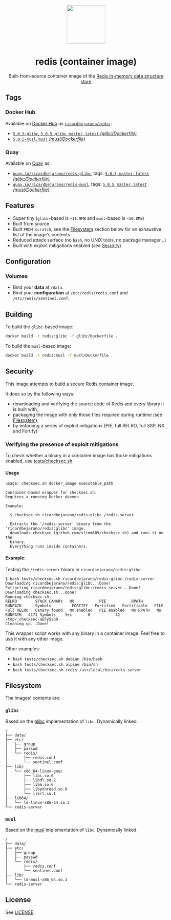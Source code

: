 <p align=center><img src=https://emojipedia-us.s3.dualstack.us-west-1.amazonaws.com/thumbs/160/apple/198/balloon_1f388.png width=120px></p>
<h1 align=center>redis (container image)</h1>
<p align=center>Built-from-source container image of the <a href=https://redis.io>Redis in-memory data structure store</a></p>


## Tags

### Docker Hub

Available on [Docker Hub](https://hub.docker.com) as [`ricardbejarano/redis`](https://hub.docker.com/r/ricardbejarano/redis):

- [`5.0.5-glibc`, `5.0.5`, `glibc`, `master`, `latest` *(glibc/Dockerfile)*](https://github.com/ricardbejarano/redis/blob/master/glibc/Dockerfile)
- [`5.0.5-musl`, `musl` *(musl/Dockerfile)*](https://github.com/ricardbejarano/redis/blob/master/musl/Dockerfile)

### Quay

Available on [Quay](https://quay.io) as:

- [`quay.io/ricardbejarano/redis-glibc`](https://quay.io/repository/ricardbejarano/redis-glibc), tags: [`5.0.5`, `master`, `latest` *(glibc/Dockerfile)*](https://github.com/ricardbejarano/redis/blob/master/glibc/Dockerfile)
- [`quay.io/ricardbejarano/redis-musl`](https://quay.io/repository/ricardbejarano/redis-musl), tags: [`5.0.5`, `master`, `latest` *(musl/Dockerfile)*](https://github.com/ricardbejarano/redis/blob/master/musl/Dockerfile)


## Features

* Super tiny (`glibc`-based is `~11.9MB` and `musl`-based is `~10.8MB`)
* Built from source
* Built `FROM scratch`, see the [Filesystem](#filesystem) section below for an exhaustive list of the image's contents
* Reduced attack surface (no `bash`, no UNIX tools, no package manager...)
* Built with exploit mitigations enabled (see [Security](#security))


## Configuration

### Volumes

- Bind your **data** at `/data`.
- Bind your **configuration** at `/etc/redis/redis.conf` and `/etc/redis/sentinel.conf`.


## Building

To build the `glibc`-based image:

```bash
docker build -t redis:glibc -f glibc/Dockerfile .
```

To build the `musl`-based image:

```bash
docker build -t redis:musl -f musl/Dockerfile .
```


## Security

This image attempts to build a secure Redis container image.

It does so by the following ways:

- downloading and verifying the source code of Redis and every library it is built with,
- packaging the image with only those files required during runtime (see [Filesystem](#filesystem)),
- by enforcing a series of exploit mitigations (PIE, full RELRO, full SSP, NX and Fortify)

### Verifying the presence of exploit mitigations

To check whether a binary in a container image has those mitigations enabled, use [tests/checksec.sh](https://github.com/ricardbejarano/redis/blob/master/tests/checksec.sh).

#### Usage

```
usage: checksec.sh docker_image executable_path

Container-based wrapper for checksec.sh.
Requires a running Docker daemon.

Example:

  $ checksec.sh ricardbejarano/redis:glibc /redis-server

  Extracts the '/redis-server' binary from the 'ricardbejarano/redis:glibc' image,
  downloads checksec (github.com/slimm609/checksec.sh) and runs it on the
  binary.
  Everything runs inside containers.
```

#### Example:

Testing the `/redis-server` binary in `ricardbejarano/redis:glibc`:

```
$ bash tests/checksec.sh ricardbejarano/redis:glibc /redis-server
Downloading ricardbejarano/redis:glibc...Done!
Extracting ricardbejarano/redis:glibc:/redis-server...Done!
Downloading checksec.sh...Done!
Running checksec.sh:
RELRO        STACK CANARY   NX           PIE           RPATH      RUNPATH      Symbols         FORTIFY   Fortified   Fortifiable   FILE
Full RELRO   Canary found   NX enabled   PIE enabled   No RPATH   No RUNPATH   4171 Symbols    Yes       0           42            /tmp/.checksec-aEFy5sb9
Cleaning up...Done!
```

This wrapper script works with any binary in a container image. Feel free to use it with any other image.

Other examples:

- `bash tests/checksec.sh debian /bin/bash`
- `bash tests/checksec.sh alpine /bin/sh`
- `bash tests/checksec.sh redis /usr/local/bin/redis-server`


## Filesystem

The images' contents are:

### `glibc`

Based on the [glibc](https://www.gnu.org/software/libc/) implementation of `libc`. Dynamically linked.

```
/
├── data/
├── etc/
│   ├── group
│   ├── passwd
│   └── redis/
│       ├── redis.conf
│       └── sentinel.conf
├── lib/
│   └── x86_64-linux-gnu/
│       ├── libc.so.6
│       ├── libdl.so.2
│       ├── libm.so.6
│       ├── libpthread.so.0
│       └── librt.so.1
├── lib64/
│   └── ld-linux-x86-64.so.2
└── redis-server
```

### `musl`

Based on the [musl](https://www.musl-libc.org/) implementation of `libc`. Dynamically linked.

```
/
├── data/
├── etc/
│   ├── group
│   ├── passwd
│   └── redis/
│       ├── redis.conf
│       └── sentinel.conf
├── lib/
│   └── ld-musl-x86_64.so.1
└── redis-server
```


## License

See [LICENSE](https://github.com/ricardbejarano/redis/blob/master/LICENSE).
